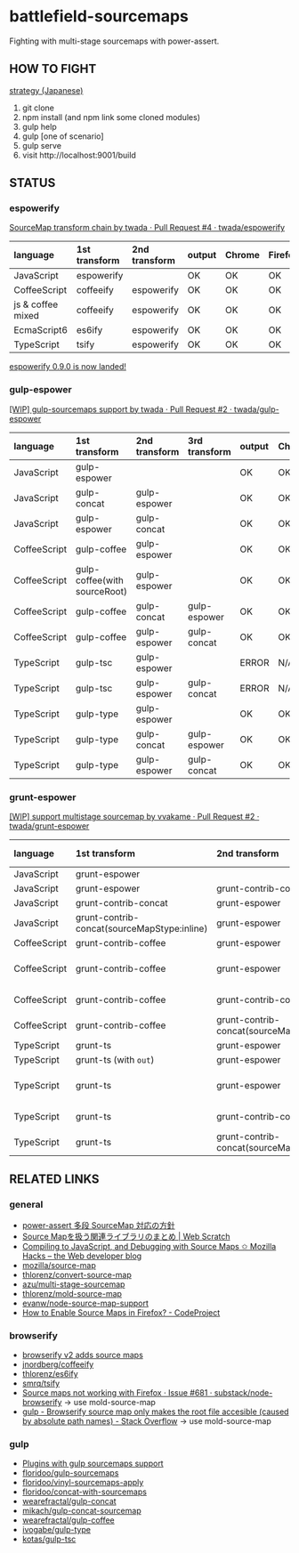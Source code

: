 battlefield-sourcemaps
================================

Fighting with multi-stage sourcemaps with power-assert.


HOW TO FIGHT
--------------------

[strategy (Japanese)](https://gist.github.com/twada/103d34a3237cecd463a6)

 1. git clone
 2. npm install (and npm link some cloned modules)
 3. gulp help
 4. gulp [one of scenario]
 5. gulp serve
 6. visit http://localhost:9001/build


STATUS
--------------------


### espowerify

[SourceMap transform chain by twada · Pull Request #4 · twada/espowerify](https://github.com/twada/espowerify/pull/4)

| language          | 1st transform | 2nd transform | output | Chrome | Firefox |
|:------------------|:--------------|:--------------|:-------|:-------|:--------|
| JavaScript        | espowerify    |               | OK     | OK     | OK      |
| CoffeeScript      | coffeeify     | espowerify    | OK     | OK     | OK      |
| js & coffee mixed | coffeeify     | espowerify    | OK     | OK     | OK      |
| EcmaScript6       | es6ify        | espowerify    | OK     | OK     | OK      |
| TypeScript        | tsify         | espowerify    | OK     | OK     | OK      |

[espowerify 0.9.0 is now landed!](https://github.com/twada/espowerify/releases/tag/v0.9.0)


### gulp-espower

[\[WIP\] gulp-sourcemaps support by twada · Pull Request #2 · twada/gulp-espower](https://github.com/twada/gulp-espower/pull/2)

| language     | 1st transform | 2nd transform | 3rd transform | output | Chrome | Firefox |
|:-------------|:--------------|:--------------|:--------------|:-------|:-------|:--------|
| JavaScript   | gulp-espower  |               |               | OK     | OK     | OK      |
| JavaScript   | gulp-concat   | gulp-espower  |               | OK     | OK     | OK      |
| JavaScript   | gulp-espower  | gulp-concat   |               | OK     | OK     | OK      |
| CoffeeScript | gulp-coffee   | gulp-espower  |               | OK     | OK     | OK      |
| CoffeeScript | gulp-coffee(with sourceRoot) | gulp-espower | | OK     | OK     | OK      |
| CoffeeScript | gulp-coffee   | gulp-concat   | gulp-espower  | OK     | OK     | OK      |
| CoffeeScript | gulp-coffee   | gulp-espower  | gulp-concat   | OK     | OK     | OK      |
| TypeScript   | gulp-tsc      | gulp-espower  |               | ERROR  | N/A    | N/A     |
| TypeScript   | gulp-tsc      | gulp-espower  | gulp-concat   | ERROR  | N/A    | N/A     |
| TypeScript   | gulp-type     | gulp-espower  |               | OK     | OK     | OK      |
| TypeScript   | gulp-type     | gulp-concat   | gulp-espower  | OK     | OK     | OK      |
| TypeScript   | gulp-type     | gulp-espower  | gulp-concat   | OK     | OK     | OK      |


### grunt-espower

[\[WIP\] support multistage sourcemap by vvakame · Pull Request #2 · twada/grunt-espower](https://github.com/twada/grunt-espower/pull/2)

| language     | 1st transform        | 2nd transform        | 3rd transform        | output | Chrome | Firefox |
|:-------------|:---------------------|:---------------------|:---------------------|:-------|:-------|:--------|
| JavaScript   | grunt-espower        |                      |                      | OK     | OK     | OK      |
| JavaScript   | grunt-espower        | grunt-contrib-concat |                      |        |        |         |
| JavaScript   | grunt-contrib-concat | grunt-espower        |                      | OK     | OK     | OK      |
| JavaScript   | grunt-contrib-concat(sourceMapStype:inline)| grunt-espower |       | OK     | OK     | OK      |
| CoffeeScript | grunt-contrib-coffee | grunt-espower        |                      | OK     | OK     | OK      |
| CoffeeScript | grunt-contrib-coffee | grunt-espower        | grunt-contrib-concat |        |        |         |
| CoffeeScript | grunt-contrib-coffee | grunt-contrib-concat | grunt-espower        |        |        |         |
| CoffeeScript | grunt-contrib-coffee | grunt-contrib-concat(sourceMapStype:inline)| grunt-espower|    |    |   |
| TypeScript   | grunt-ts             | grunt-espower        |                      | OK     | OK     | OK      |
| TypeScript   | grunt-ts (with `out`)| grunt-espower        |                      |        |        |         |
| TypeScript   | grunt-ts             | grunt-espower        | grunt-contrib-concat |        |        |         |
| TypeScript   | grunt-ts             | grunt-contrib-concat | grunt-espower        |        |        |         |
| TypeScript   | grunt-ts             | grunt-contrib-concat(sourceMapStype:inline)| grunt-espower |   |   |    |


RELATED LINKS
--------------------

### general

- [power-assert 多段 SourceMap 対応の方針](https://gist.github.com/twada/103d34a3237cecd463a6)
- [Source Mapを扱う関連ライブラリのまとめ | Web Scratch](http://efcl.info/2014/0622/res3933/)
- [Compiling to JavaScript, and Debugging with Source Maps ✩ Mozilla Hacks – the Web developer blog](https://hacks.mozilla.org/2013/05/compiling-to-javascript-and-debugging-with-source-maps/)
- [mozilla/source-map](https://github.com/mozilla/source-map)
- [thlorenz/convert-source-map](https://github.com/thlorenz/convert-source-map)
- [azu/multi-stage-sourcemap](https://github.com/azu/multi-stage-sourcemap)
- [thlorenz/mold-source-map](https://github.com/thlorenz/mold-source-map)
- [evanw/node-source-map-support](https://github.com/evanw/node-source-map-support)
- [How to Enable Source Maps in Firefox? - CodeProject](http://www.codeproject.com/Articles/649271/How-to-Enable-Source-Maps-in-Firefox)

### browserify

- [browserify v2 adds source maps](http://thlorenz.com/blog/browserify-sourcemaps)
- [jnordberg/coffeeify](https://github.com/jnordberg/coffeeify)
- [thlorenz/es6ify](https://github.com/thlorenz/es6ify)
- [smrq/tsify](https://github.com/smrq/tsify)
- [Source maps not working with Firefox · Issue #681 · substack/node-browserify](https://github.com/substack/node-browserify/issues/681) -> use mold-source-map
- [gulp - Browserify source map only makes the root file accesible (caused by absolute path names) - Stack Overflow](http://stackoverflow.com/questions/25303585/browserify-source-map-only-makes-the-root-file-accesible-caused-by-absolute-pat) -> use mold-source-map

### gulp

- [Plugins with gulp sourcemaps support](https://github.com/floridoo/gulp-sourcemaps/wiki/Plugins-with-gulp-sourcemaps-support)
- [floridoo/gulp-sourcemaps](https://github.com/floridoo/gulp-sourcemaps)
- [floridoo/vinyl-sourcemaps-apply](https://github.com/floridoo/vinyl-sourcemaps-apply)
- [floridoo/concat-with-sourcemaps](https://github.com/floridoo/concat-with-sourcemaps)
- [wearefractal/gulp-concat](https://github.com/wearefractal/gulp-concat)
- [mikach/gulp-concat-sourcemap](https://github.com/mikach/gulp-concat-sourcemap)
- [wearefractal/gulp-coffee](https://github.com/wearefractal/gulp-coffee)
- [ivogabe/gulp-type](https://github.com/ivogabe/gulp-type)
- [kotas/gulp-tsc](https://github.com/kotas/gulp-tsc)
